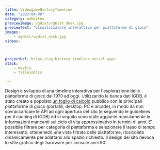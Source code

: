 ```yaml
---
title: VideogameHistoryTimeline
date: "2023-04-08"
category: websites
previewImage: vgHist/vgHist_desk.jpg
previewText: "Visualizzatore interattivo per piattaforme di gioco"
images:
    - vgHist/vgHist_desk.jpg
videos:
    


projectUrl: https://vg-history-timeline.vercel.app/
stack:
    - nextjs
    - tailwindcss
    
---
```


Design e sviluppo di una timeline interattiva per l'esplorazione delle piattaforme di gioco dal 1970 ad oggi. Utilizzando la banca dati IGDB, è stato creato e popolato [un foglio di calcolo](https://docs.google.com/spreadsheets/d/1kJCxHSnVb25GgKJf-QQ_khlQ3FZHU3fJuKY4NpYVjPc) pubblico con le principali piattaforme di gioco (portatili, desktop, PC e arcade), in modo da non sovraccaricare le API ad ogni apertura del sito (e seguendo le guidelines per il caching di IGDB) ed in seguito sono state aggiunte manulamente le informazioni mancanti sul ciclo di vita approssimativo in termini di anni. E' possibile filtrare per categoria di piattaforma e selezionare il lasso di tempo interessato, ottenenedo una vista filtrata delle piattaforme, ricalcolata dinamicamente per adattarsi allo spazio richiesto. Il design del sito rievoca lo stile grafico degli hardware per console anni 90'.